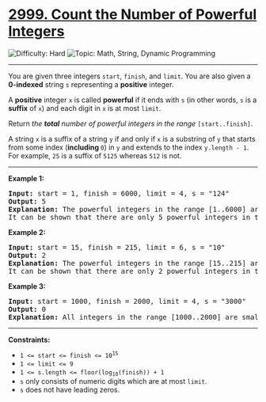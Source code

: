 <h1>
  <a href="https://leetcode.com/problems/count-the-number-of-powerful-integers/">
    2999. Count the Number of Powerful Integers
  </a>
</h1>
<img src='https://img.shields.io/badge/Difficulty-Hard-red' alt='Difficulty: Hard' />
<img src='https://img.shields.io/badge/Topics-Math%2C%20String%2C%20Dynamic%20Programming-blue' alt='Topic: Math, String, Dynamic Programming' />

<hr />

<p>
  You are given three integers <code>start</code>, <code>finish</code>, and <code>limit</code>.
  You are also given a <strong>0-indexed</strong> string <code>s</code> representing a <strong>positive</strong> integer.
</p>

<p>
  A <strong>positive</strong> integer <code>x</code> is called <strong>powerful</strong> if it ends with <code>s</code> (in other words, <code>s</code> is a <strong>suffix</strong> of <code>x</code>) and each digit in <code>x</code> is at most <code>limit</code>.
</p>

<p>
  Return <em>the <strong>total</strong> number of powerful integers in the range</em> <code>[start..finish]</code>.
</p>

<p>
  A string <code>x</code> is a suffix of a string <code>y</code> if and only if <code>x</code> is a substring of <code>y</code> that starts from some index (<strong>including </strong><code>0</code>) in <code>y</code> and extends to the index <code>y.length - 1</code>.
  For example, <code>25</code> is a suffix of <code>5125</code> whereas <code>512</code> is not.
</p>

<hr />

<p><strong class="example">Example 1:</strong></p>

<pre><strong>Input:</strong> start = 1, finish = 6000, limit = 4, s = "124"
<strong>Output:</strong> 5
<strong>Explanation:</strong> The powerful integers in the range [1..6000] are 124, 1124, 2124, 3124, and, 4124. All these integers have each digit &lt;= 4, and "124" as a suffix. Note that 5124 is not a powerful integer because the first digit is 5 which is greater than 4.
It can be shown that there are only 5 powerful integers in this range.
</pre>

<p><strong class="example">Example 2:</strong></p>

<pre><strong>Input:</strong> start = 15, finish = 215, limit = 6, s = "10"
<strong>Output:</strong> 2
<strong>Explanation:</strong> The powerful integers in the range [15..215] are 110 and 210. All these integers have each digit &lt;= 6, and "10" as a suffix.
It can be shown that there are only 2 powerful integers in this range.
</pre>

<p><strong class="example">Example 3:</strong></p>

<pre><strong>Input:</strong> start = 1000, finish = 2000, limit = 4, s = "3000"
<strong>Output:</strong> 0
<strong>Explanation:</strong> All integers in the range [1000..2000] are smaller than 3000, hence "3000" cannot be a suffix of any integer in this range.
</pre>

<hr />

<p><strong>Constraints:</strong></p>

<ul>
  <li><code>1 &lt;= start &lt;= finish &lt;= 10<sup>15</sup></code></li>
  <li><code>1 &lt;= limit &lt;= 9</code></li>
  <li><code>1 &lt;= s.length &lt;= floor(log<sub>10</sub>(finish)) + 1</code></li>
  <li><code>s</code> only consists of numeric digits which are at most <code>limit</code>.</li>
  <li><code>s</code> does not have leading zeros.</li>
</ul>
